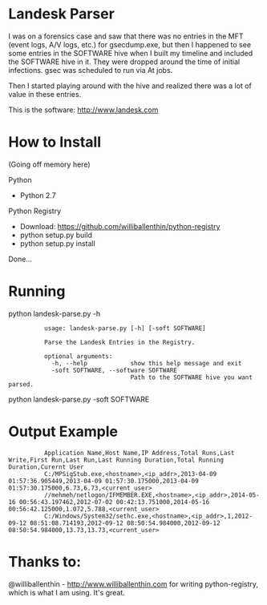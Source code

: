 Landesk Parser 
===============

I was on a forensics case and saw that there was no entries in the MFT (event logs, A/V logs, etc.) for gsecdump.exe, but then I happened to see some entries in the SOFTWARE hive when I built my timeline and included the SOFTWARE hive in it. They were dropped around the time of initial infections. gsec was scheduled to run via At jobs.

Then I started playing around with the hive and realized there was a lot of value in these entries.

This is the software: http://www.landesk.com

How to Install
===============

(Going off memory here)

Python

- Python 2.7

Python Registry

- Download: https://github.com/williballenthin/python-registry
- python setup.py build
- python setup.py install

Done...

Running
=========

python landesk-parse.py -h
              
              usage: landesk-parse.py [-h] [-soft SOFTWARE]

              Parse the Landesk Entries in the Registry.

              optional arguments:
                -h, --help            show this help message and exit
                -soft SOFTWARE, --software SOFTWARE
                                      Path to the SOFTWARE hive you want parsed.

python landesk-parse.py -soft SOFTWARE

Output Example
===============

              Application Name,Host Name,IP Address,Total Runs,Last Write,First Run,Last Run,Last Running Duration,Total Running Duration,Curernt User
              C:/MPSigStub.exe,<hostname>,<ip_addr>,2013-04-09 01:57:36.905449,2013-04-09 01:57:30.175000,2013-04-09 01:57:30.175000,6.73,6.73,<current_user>
              //mehmeh/netlogon/IFMEMBER.EXE,<hostname>,<ip_addr>,2014-05-16 00:56:43.197462,2012-07-02 00:42:13.751000,2014-05-16 00:56:42.125000,1.072,5.788,<current_user>
              C:/Windows/System32/sethc.exe,<hostname>,<ip_addr>,1,2012-09-12 08:51:08.714193,2012-09-12 08:50:54.984000,2012-09-12 08:50:54.984000,13.73,13.73,<current_user>

Thanks to:
==============

@williballenthin - http://www.williballenthin.com for writing python-registry, which is what I am using. It's great.
